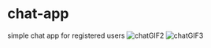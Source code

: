# chat-app
simple chat app for registered users
![chatGIF2](https://user-images.githubusercontent.com/107321871/173341165-b9599f72-d7ce-46ad-b11a-7b1c10300c9d.gif)
![chatGIF3](https://user-images.githubusercontent.com/107321871/173341174-70cf9793-6894-450d-8b26-32f3775a0199.gif)
